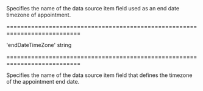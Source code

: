 <!--**
/*-------------------------------------------
    Auto-generated file. Do not modify.
-------------------------------------------

**-->
<!--d-->Specifies the name of the data source item field used as an end date timezone of appointment.<!--/d-->
===========================================================================
<!--default-->'endDateTimeZone'<!--/default-->
<!--type-->string<!--/type-->
===========================================================================

<!--shortDescription-->
Specifies the name of the data source item field that defines the timezone of the appointment end date.
<!--/shortDescription-->

<!--fullDescription-->

<!--/fullDescription-->
